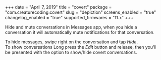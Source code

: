 +++
date = "April 7, 2019"
title = "covert"
package = "com.creaturecoding.covert"
slug = "depiction"
screens_enabled = "true"
changelog_enabled = "true"
supported_firmwares = "11.x"
+++

Hide and mute conversations in Messages app, when you hide a conversation it will automatically mute notifications for that conversation.  

To hide messages,  swipe right on the conversation and tap _Hide_.  
To show conversations Long press the _Edit_ button and release, then you'll be presented with the option to show/hide covert conversations.
